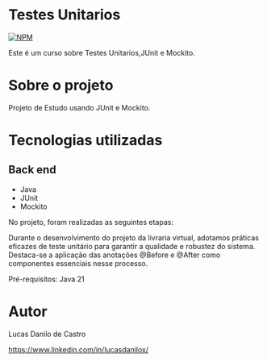# Testes Unitarios
[![NPM](https://img.shields.io/npm/l/react)](https://github.com/lucasdanilox/Projeto-springboot3-jpa/blob/main/LICENSE) 

Este é um curso sobre Testes Unitarios,JUnit e Mockito.


# Sobre o projeto

 Projeto de Estudo usando JUnit e Mockito.

# Tecnologias utilizadas
## Back end
- Java
- JUnit
- Mockito

No projeto, foram realizadas as seguintes etapas:

Durante o desenvolvimento do projeto da livraria virtual, adotamos práticas eficazes de teste unitário para garantir a qualidade e robustez do sistema. Destaca-se a aplicação das anotações @Before e @After como componentes essenciais nesse processo.

Pré-requisitos: Java 21

# Autor

Lucas Danilo de Castro

https://www.linkedin.com/in/lucasdanilox/


